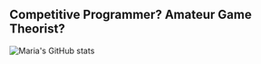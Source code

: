 ## Competitive Programmer? Amateur Game Theorist?

![Maria's GitHub stats](https://github-readme-stats.vercel.app/api?username=MariaChrysafis&count_private=true&show_icons=true&theme=radical)
